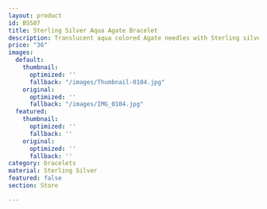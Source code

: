 ```yaml
---
layout: product
id: BSS07
title: Sterling Silver Aqua Agate Bracelet
description: Translucent aqua colored Agate needles with Sterling silver spacers.
price: "36"
images:
  default:
    thumbnail:
      optimized: ''
      fallback: "/images/Thumbnail-0104.jpg"
    original:
      optimized: ''
      fallback: "/images/IMG_0104.jpg"
  featured:
    thumbnail:
      optimized: ''
      fallback: ''
    original:
      optimized: ''
      fallback: ''
category: bracelets
material: Sterling Silver
featured: false
section: Store

---
```

